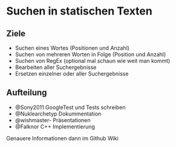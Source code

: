# Suchen in statischen Texten

## Ziele

 - Suchen eines Wortes (Positionen und Anzahl)
 - Suchen von mehreren Worten in Folge (Position und Anzahl)
 - Suchen von RegEx (optional mal schaun wie weit man kommt)
 - Bearbeiten aller Suchergebnisse
 - Ersetzen einzelner oder aller Suchergebnisse

## Aufteilung

 - @Sony2011      GoogleTest und Tests schreiben
 - @Nuklearchetyp Dokummentation
 - @wishmaster-   Präsentationen
 - @Falknor       C++ Implementierung

Genauere Informationen dann im Github Wiki

